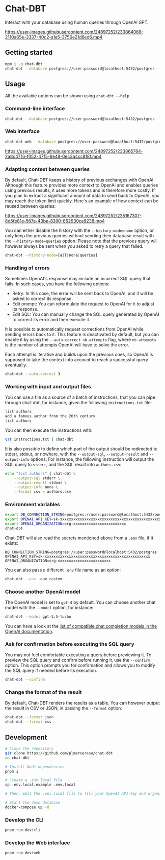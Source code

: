# Chat-DBT

Interact with your database using human queries through OpenAI GPT.

https://user-images.githubusercontent.com/24897252/233864066-2110a65e-3337-40c2-a1e5-3756e21d6ed6.mp4

## Getting started

```sh
npm i -g chat-dbt
chat-dbt --database postgres://user:password@localhost:5432/postgres --key openai-key
```

## Usage

All the available options can be shown using `chat-dbt --help`

### Command-line interface

```sh
chat-dbt --database postgres://user:password@localhost:5432/postgres --key openai-key
```

### Web interface

```sh
chat-dbt web --database postgres://user:password@localhost:5432/postgres --key openai-key
```

https://user-images.githubusercontent.com/24897252/233865764-2a8c4716-f052-47f5-9e48-0ec3a4cc818f.mp4

### Adapting context between queries

By default, Chat-DBT keeps a history of previous exchanges with OpenAI. Although this feature provides more context to OpenAI and enables queries using previous results, it uses more tokens and is therefore more costly. If you plan to extract a significant amount of data to send back to OpenAI, you may reach the token limit quickly. Here's an example of how context can be reused between queries:

https://user-images.githubusercontent.com/24897252/235167307-8d5fe81e-567a-43be-8300-852930ce9238.mp4

You can either disable the history with the `--history-mode=none` option, or only keep the previous queries without sending their database result with the `--history-mode=queries` option. Please note that the previous query will however always be sent when you asked to retry a query that failed.

```sh
chat-dbt --history-mode=[all|none|queries]
```

<!-- TODO explain a bit further why this feature is powerful, but why it costs an arm -->

### Handling of errors

Sometimes OpenAI's response may include an incorrect SQL query that fails. In such cases, you have the following options:

-   Retry: In this case, the error will be sent back to OpenAI, and it will be asked to correct its response.
-   Edit prompt: You can reformulate the request to OpenAI for it to adjust its response.
-   Edit SQL: You can manually change the SQL query generated by OpenAI to correct its error and then execute it.

It is possible to automatically request corrections from OpenAI while sending errors back to it. This feature is deactivated by default, but you can enable it by using the `--auto-correct nb-attempts` flag, where `nb-attempts` is the number of attempts OpenAI will have to solve the error.

Each attempt is iterative and builds upon the previous ones, so OpenAI is supposed to take the context into account to reach a successful query eventually.

```sh
chat-dbt --auto-correct 3
```

### Working with input and output files

You can use a file as a source of a batch of instructions, that you can pipe through chat-dbt, for instance, given the following `instructions.txt` file:

```sh
list authors
add a famous author from the 20th century
list authors
```

You can then execute the instructions with:

```sh
cat instructions.txt | chat-dbt
```

It is also possible to define which part of the output should be redirected to stderr, stdout, or nowhere, with the `--output-sql`, `--output-result` and `--output-info` options. For instance, the following instruction will output the SQL query to `stderr`, and the SQL result into `authors.csv`:

```sh
echo "list authors" | chat-dbt \
    --output-sql stderr \
    --output-result stdout \
    --output-info none \
    --format csv > authors.csv
```

### Environment variables

```sh
export DB_CONNECTION_STRING=postgres://user:password@localhost:5432/postgres
export OPENAI_API_KEY=sk-xxxxxxxxxxxxxxxxxxxxxxxxxxxxxxxxxxxxxxxxxxxxxxxx
export OPENAI_ORGANIZATION=org-xxxxxxxxxxxxxxxxxxxxxxxx
chat-dbt
```

Chat-DBT will also read the secrets mentioned above from a `.env` file, if it exists:

```
DB_CONNECTION_STRING=postgres://user:password@localhost:5432/postgres
OPENAI_API_KEY=sk-xxxxxxxxxxxxxxxxxxxxxxxxxxxxxxxxxxxxxxxxxxxxxxxx
OPENAI_ORGANIZATION=org-xxxxxxxxxxxxxxxxxxxxxxxx
```

You can also pass a different `.env` file name as an option:

```sh
chat-dbt --env .env.custom
```

### Choose another OpenAI model

The OpenAI model is set to `gpt-4` by default. You can choose another chat model with the `--model` option, for instance:

```sh
chat-dbt --model gpt-3.5-turbo
```

You can have a look at the [list of compatible chat completion models in the OpenAI documentation](https://platform.openai.com/docs/models/model-endpoint-compatibility).

### Ask for confirmation before executing the SQL query

You may not feel comfortable executing a query before previewing it. To preview the SQL query and confirm before running it, use the `--confirm` option. This option prompts you for confirmation and allows you to modify the SQL query if needed before its execution.

```sh
chat-dbt --confirm
```

### Change the format of the result

By default, Chat-DBT renders the results as a table. You can however output the result in CSV or JSON, in passing the `--format` option:

```sh
chat-dbt --format json
chat-dbt --format csv
```

<!-- ## How it works

## FAQ

### Is it safe?

### How can I process the data back ? (reformulate)

### Can I use Chat-DBT with another DBMS e.g. MySQL?

### There's a bug or a missing feature, what can I do? -->

## Development

```sh
# Clone the repository
git clone https://github.com/plmercereau/chat-dbt
cd chat-dbt

# Install Node dependencies
pnpm i

# Create a .env.local file
cp .env.local.example .env.local

# Then, edit the .env.local file to fill your OpenAI API key and organisation

# Start the demo database
docker-compose up -d
```

### Develop the CLI

```sh
pnpm run dev:cli
```

### Develop the Web interface

```sh
pnpm run dev:web
```
